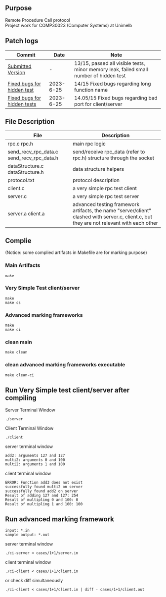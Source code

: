 ## Purpose
Remote Procedure Call protocol  
Project work for COMP30023 (Computer Systems) at Unimelb

## Patch logs
| Commit    |Date | Note |
| -------- | ------- | --------| 
| [Submitted Version](https://github.com/Ziming-W/Remote-Procedure-Call/commit/36c95e72dd28e261e12eb7dc952ac14a6544adbe)|-| 13/15, passed all visible tests, minor memory leak, failed small number of hidden test
|[Fixed bugs for hidden test](https://github.com/Ziming-W/Remote-Procedure-Call/commit/1edd8f2fc4dccf1b0385d41a4d22b005750d3d76)|2023-6-25|14/15 Fixed bugs regarding long function name
|[Fixed bugs for hidden tests]()|2023-6-25|14.05/15 Fixed bugs regarding bad port for client/server
## File Description
| File    | Description |
| -------- | ------- |
| rpc.c rpc.h | main rpc logic    |
| send_recv_rpc_data.c send_recv_rpc_data.h| send/receive rpc_data (refer to rpc.h) structure through the socket     |
| dataStructure.c dataStructure.h   | data structure helpers    |
| protocol.txt| protocol description|
|client.c|a very simple rpc test client|
|server.c |a very simple rpc test server|
|server.a client.a | advanced testing framework artifacts, the name "server/client" clashed with server.c, client.c, but they are not relevant with each other

## Complie
(Notice: some complied artifacts in Makefile are for marking purpose)
### Main Artifacts
    make

### Very Simple Test client/server
    make
    make cs

### Advanced marking frameworks
    make
    make ci

### clean main
    make clean

### clean advanced marking frameworks executable
    make clean-ci
    
## Run Very Simple test client/server after compiling
Server Terminal Window

    ./server

Client Terminal Window

    ./client

server terminal window

    add2: arguments 127 and 127
    multi2: arguments 0 and 100
    multi2: arguments 1 and 100

client terminal window

    ERROR: Function add3 does not exist
    successfully found multi2 on server
    successfully found add2 on server
    Result of adding 127 and 127: 254
    Result of multipling 0 and 100: 0
    Result of multipling 1 and 100: 100

## Run advanced marking framework
`input: *.in`  
`sample output: *.out`

server terminal window

    ./ci-server < cases/1+1/server.in

client terminal window

    ./ci-client < cases/1+1/client.in

or check diff simultaneously

    ./ci-client < cases/1+1/client.in | diff - cases/1+1/client.out
